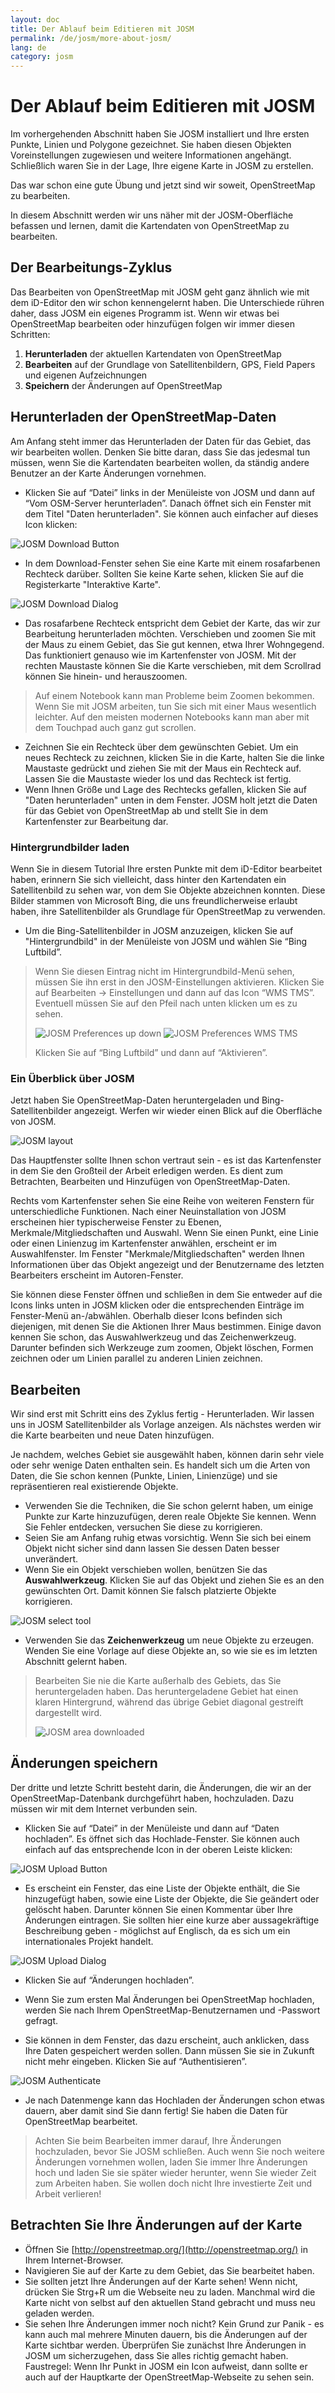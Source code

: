 ```yaml
---
layout: doc
title: Der Ablauf beim Editieren mit JOSM
permalink: /de/josm/more-about-josm/
lang: de
category: josm
---
```


Der Ablauf beim Editieren mit JOSM
==================================
Im vorhergehenden Abschnitt haben Sie JOSM installiert und Ihre ersten Punkte, Linien und Polygone gezeichnet.
Sie haben diesen Objekten Voreinstellungen zugewiesen und weitere Informationen angehängt. Schließlich waren
Sie in der Lage, Ihre eigene Karte in JOSM zu erstellen.

Das war schon eine gute Übung und jetzt sind wir soweit, OpenStreetMap zu bearbeiten.

In diesem Abschnitt werden wir uns näher mit der JOSM-Oberfläche befassen und lernen, damit die Kartendaten
von OpenStreetMap zu bearbeiten.

Der Bearbeitungs-Zyklus
---------------------
Das Bearbeiten von OpenStreetMap mit JOSM geht ganz ähnlich wie mit dem iD-Editor den
wir schon kennengelernt haben. Die Unterschiede rühren daher, dass JOSM ein eigenes Programm ist.
Wenn wir etwas bei OpenStreetMap bearbeiten oder hinzufügen folgen wir immer diesen Schritten:

1. **Herunterladen** der aktuellen Kartendaten von OpenStreetMap
2. **Bearbeiten** auf der Grundlage von Satellitenbildern, GPS, Field Papers und eigenen Aufzeichnungen
3. **Speichern** der Änderungen auf OpenStreetMap

Herunterladen der OpenStreetMap-Daten
-------------------------------------
Am Anfang steht immer das Herunterladen der Daten für das Gebiet, das wir bearbeiten wollen. Denken Sie bitte daran,
dass Sie das jedesmal tun müssen, wenn Sie die Kartendaten bearbeiten wollen, da ständig andere Benutzer an der Karte 
Änderungen vornehmen.

-	Klicken Sie auf “Datei” links in der Menüleiste von JOSM und dann auf “Vom OSM-Server herunterladen”. 
    Danach öffnet sich ein Fenster mit dem Titel "Daten herunterladen". Sie können auch einfacher
    auf dieses Icon klicken:

![JOSM Download Button][]

-  In dem Download-Fenster sehen Sie eine Karte mit einem rosafarbenen Rechteck darüber. Sollten Sie keine
    Karte sehen, klicken Sie auf die Registerkarte "Interaktive Karte".

![JOSM Download Dialog][]

-  Das rosafarbene Rechteck entspricht dem Gebiet der Karte, das wir zur Bearbeitung herunterladen
    möchten. Verschieben und zoomen Sie mit der Maus zu einem Gebiet, das Sie gut kennen, etwa
    Ihrer Wohngegend. Das funktioniert genauso wie im Kartenfenster von JOSM. Mit der rechten Maustaste
    können Sie die Karte verschieben, mit dem Scrollrad können Sie hinein- und herauszoomen.

>	Auf einem Notebook kann man Probleme beim Zoomen bekommen. Wenn Sie mit JOSM arbeiten, tun Sie sich
>	mit einer Maus wesentlich leichter. Auf den meisten modernen Notebooks kann man aber mit dem Touchpad
>	auch ganz gut scrollen.

-  Zeichnen Sie ein Rechteck über dem gewünschten Gebiet. Um ein neues Rechteck zu zeichnen, klicken Sie
    in die Karte, halten Sie die linke Maustaste gedrückt und ziehen Sie mit der Maus ein Rechteck auf.
    Lassen Sie die Maustaste wieder los und das Rechteck ist fertig.
-  Wenn Ihnen Größe und Lage des Rechtecks gefallen, klicken Sie auf "Daten herunterladen" unten 
    in dem Fenster. JOSM holt jetzt die Daten für das Gebiet von OpenStreetMap ab und stellt Sie in dem
    Kartenfenster zur Bearbeitung dar.

### Hintergrundbilder laden
Wenn Sie in diesem Tutorial Ihre ersten Punkte mit dem iD-Editor bearbeitet haben, erinnern Sie sich 
vielleicht, dass hinter den Kartendaten ein Satellitenbild zu sehen war, von dem Sie Objekte abzeichnen
konnten. Diese Bilder stammen von Microsoft Bing, die uns freundlicherweise erlaubt haben, ihre Satellitenbilder
als Grundlage für OpenStreetMap zu verwenden.

-  Um die Bing-Satellitenbilder in JOSM anzuzeigen, klicken Sie auf "Hintergrundbild" in der Menüleiste von
    JOSM und wählen Sie “Bing Luftbild”.

>   Wenn Sie diesen Eintrag nicht im Hintergrundbild-Menü sehen, müssen Sie ihn erst in den JOSM-Einstellungen
>   aktivieren. Klicken Sie auf Bearbeiten -> Einstellungen und dann auf das Icon
>   “WMS TMS”. Eventuell müssen Sie auf den Pfeil nach unten klicken um es zu sehen.
>
>	![JOSM Preferences up down][]
>	![JOSM Preferences WMS TMS][]
>
>   Klicken Sie auf “Bing Luftbild” und dann auf “Aktivieren”.


### Ein Überblick über JOSM
Jetzt haben Sie OpenStreetMap-Daten heruntergeladen und Bing-Satellitenbilder angezeigt.
Werfen wir wieder einen Blick auf die Oberfläche von JOSM.

![JOSM layout][]

Das Hauptfenster sollte Ihnen schon vertraut sein - es ist das Kartenfenster in dem Sie den
Großteil der Arbeit erledigen werden. Es dient zum Betrachten, Bearbeiten und Hinzufügen von
OpenStreetMap-Daten.

Rechts vom Kartenfenster sehen Sie eine Reihe von weiteren Fenstern für unterschiedliche Funktionen.
Nach einer Neuinstallation von JOSM erscheinen hier typischerweise Fenster zu Ebenen, 
Merkmale/Mitgliedschaften und Auswahl. Wenn Sie einen Punkt, eine Linie oder einen Linienzug im
Kartenfenster anwählen, erscheint er im Auswahlfenster. Im Fenster "Merkmale/Mitgliedschaften" werden
Ihnen Informationen über das Objekt angezeigt und der Benutzername des letzten Bearbeiters erscheint im 
Autoren-Fenster.

Sie können diese Fenster öffnen und schließen in dem Sie entweder auf die Icons links unten in JOSM klicken 
oder die entsprechenden Einträge im Fenster-Menü an-/abwählen. Oberhalb dieser Icons befinden sich diejenigen,
mit denen Sie die Aktionen Ihrer Maus bestimmen. Einige davon kennen Sie schon, das Auswahlwerkzeug und das
Zeichenwerkzeug. Darunter befinden sich Werkzeuge zum zoomen, Objekt löschen, Formen zeichnen oder um Linien 
parallel zu anderen Linien zeichnen.


Bearbeiten
----
Wir sind erst mit Schritt eins des Zyklus fertig - Herunterladen. Wir lassen uns in JOSM Satellitenbilder
als Vorlage anzeigen. Als nächstes werden wir die Karte bearbeiten und neue Daten hinzufügen.

Je nachdem, welches Gebiet sie ausgewählt haben, können darin sehr viele oder sehr wenige Daten
enthalten sein. Es handelt sich um die Arten von Daten, die Sie schon kennen (Punkte, Linien, Linienzüge) und
sie repräsentieren real existierende Objekte.

-	Verwenden Sie die Techniken, die Sie schon gelernt haben, um einige Punkte zur Karte hinzuzufügen, 
	deren reale Objekte Sie kennen. Wenn Sie Fehler entdecken, versuchen Sie diese zu korrigieren.
-	Seien Sie am Anfang ruhig etwas vorsichtig. Wenn Sie sich bei einem Objekt nicht sicher sind
	dann lassen Sie dessen Daten besser unverändert.
-	Wenn Sie ein Objekt verschieben wollen, benützen Sie das 
    **Auswahlwerkzeug**. Klicken Sie auf das Objekt und ziehen Sie es an den gewünschten Ort. Damit können
    Sie falsch platzierte Objekte korrigieren.

![JOSM select tool][]

-  Verwenden Sie das **Zeichenwerkzeug** um neue Objekte zu erzeugen.
    Wenden Sie eine Vorlage auf diese Objekte an, so wie sie es im letzten Abschnitt gelernt haben. 

>	Bearbeiten Sie nie die Karte außerhalb des Gebiets, das Sie heruntergeladen haben.
>	Das heruntergeladene Gebiet hat einen klaren Hintergrund,
>	während das übrige Gebiet diagonal gestreift dargestellt wird.
>
>	![JOSM area downloaded][]

Änderungen speichern
--------------------
Der dritte und letzte Schritt besteht darin, die Änderungen, die wir an der OpenStreetMap-Datenbank
durchgeführt haben, hochzuladen. Dazu müssen wir mit dem Internet verbunden sein.

-  Klicken Sie auf “Datei” in der Menüleiste und dann auf “Daten hochladen”. Es öffnet sich das 
    Hochlade-Fenster. Sie können auch einfach auf das entsprechende Icon in der oberen Leiste klicken:

![JOSM Upload Button][]

-  Es erscheint ein Fenster, das eine Liste der Objekte enthält, die Sie hinzugefügt haben, sowie eine
    Liste der Objekte, die Sie geändert oder gelöscht haben. Darunter können Sie einen Kommentar über Ihre
    Änderungen eintragen. Sie sollten hier eine kurze aber aussagekräftige Beschreibung geben - möglichst auf
    Englisch, da es sich um ein internationales Projekt handelt.

![JOSM Upload Dialog][]

-  Klicken Sie auf  “Änderungen hochladen”.

-	Wenn Sie zum ersten Mal Änderungen bei OpenStreetMap hochladen, werden Sie
    nach Ihrem OpenStreetMap-Benutzernamen und -Passwort gefragt.
-	Sie können in dem Fenster, das dazu erscheint, auch anklicken, dass
    Ihre Daten gespeichert werden sollen. Dann müssen Sie sie in Zukunft nicht
    mehr eingeben. Klicken Sie auf “Authentisieren”.

![JOSM Authenticate][]

-	Je nach Datenmenge kann das Hochladen der Änderungen schon etwas dauern,
    aber damit sind Sie dann fertig! Sie haben die Daten für OpenStreetMap bearbeitet.

>	Achten Sie beim Bearbeiten immer darauf, Ihre Änderungen hochzuladen, bevor Sie
>	JOSM schließen. Auch wenn Sie noch weitere Änderungen vornehmen wollen, laden Sie immer
>	Ihre Änderungen hoch und laden Sie sie später wieder herunter, wenn Sie wieder Zeit zum Arbeiten
>	haben. Sie wollen doch nicht Ihre investierte Zeit und Arbeit verlieren!

Betrachten Sie Ihre Änderungen auf der Karte
--------------------------------------------
-  Öffnen Sie [http://openstreetmap.org/](http://openstreetmap.org/) in Ihrem Internet-Browser.
-  Navigieren Sie auf der Karte zu dem Gebiet, das Sie bearbeitet haben.
-  Sie sollten jetzt Ihre Änderungen auf der Karte sehen! Wenn nicht,
    drücken Sie Strg+R um die Webseite neu zu laden. Manchmal wird die Karte nicht von selbst
    auf den aktuellen Stand gebracht und muss neu geladen werden.
-  Sie sehen Ihre Änderungen immer noch nicht? Kein Grund zur Panik - es kann auch mal mehrere Minuten
    dauern, bis die Änderungen auf der Karte sichtbar werden. Überprüfen Sie zunächst
    Ihre Änderungen in JOSM um sicherzugehen, dass Sie alles richtig gemacht haben. Faustregel:
    Wenn Ihr Punkt in JOSM ein Icon aufweist, dann sollte er auch auf der Hauptkarte der
    OpenStreetMap-Webseite zu sehen sein.



[JOSM Download Button]: /images/josm/josm_download-button.png
[JOSM Download Dialog]: /images/josm/josm_download-dialog.png
[JOSM Preferences up down]: /images/josm/josm_preferences-up-down.png
[JOSM Preferences WMS TMS]: /images/josm/josm_preferences-wms-tms.png
[JOSM layout]: /images/josm/josm_layout.png
[JOSM select tool]: /images/josm/josm_select-tool.png
[JOSM area downloaded]: /images/josm/josm_area-downloaded.png
[JOSM Upload Button]: /images/josm/josm_upload-button.png
[JOSM Upload Dialog]: /images/josm/josm_upload-dialog.png
[JOSM Authenticate]: /images/josm/josm_authenticate.png

